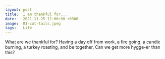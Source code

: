 ```yaml
---
layout: post
title:  I am thankful for...
date:   2021-11-25 11:00:00 +0300
image:  01-cat-tails.jpeg
tags:   Life
---
```


What are we thankful for? Having a day off from work, a fire going, a candle burning, a turkey roasting, and be together. Can we get more hygge-er than this?
